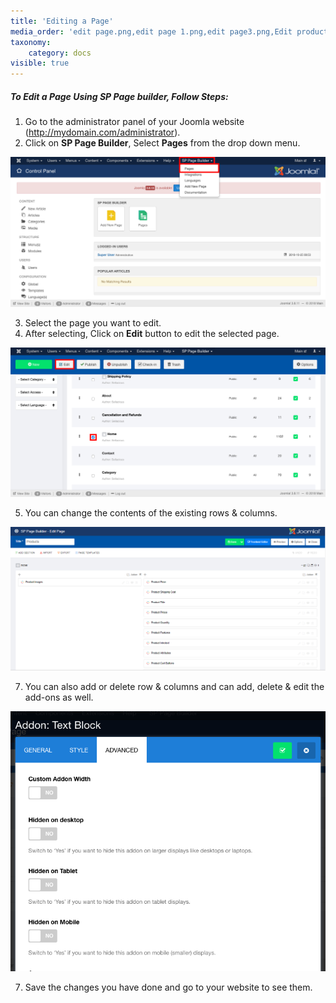 ```yaml
---
title: 'Editing a Page'
media_order: 'edit page.png,edit page 1.png,edit page3.png,Edit product sp page builder.PNG'
taxonomy:
    category: docs
visible: true
---
```


##### **To Edit a Page Using SP Page builder, Follow Steps:**

1. Go to the administrator panel of your Joomla website (http://mydomain.com/administrator).
2. Click on **SP Page Builder**, Select **Pages** from the drop down menu.

![](edit%20page.png)

3. Select the page you want to edit.
4. After selecting, Click on **Edit** button to edit the selected page.

![](edit%20page%201.png)

5. You can change the contents of the existing rows & columns.

![](Edit%20product%20sp%20page%20builder.PNG)

7. You can also add or delete row & columns and can add, delete & edit the add-ons as well.

![](edit%20page3.png)

7. Save the changes you have done and go to your website to see them.

